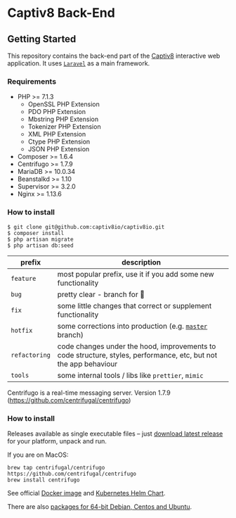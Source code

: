 # Captiv8 Back-End

## Getting Started

This repository contains the back-end part of the [Captiv8](https://captiv8.io/) interactive web
application. It uses [`Laravel`](https://laravel.com/) as a main framework.

### Requirements

* PHP >= 7.1.3
  * OpenSSL PHP Extension
  * PDO PHP Extension
  * Mbstring PHP Extension
  * Tokenizer PHP Extension
  * XML PHP Extension
  * Ctype PHP Extension
  * JSON PHP Extension
* Composer >= 1.6.4
* Centrifugo >= 1.7.9
* MariaDB >= 10.0.34
* Beanstalkd >= 1.10
* Supervisor >= 3.2.0
* Nginx >= 1.13.6


### How to install

```shell
$ git clone git@github.com:captiv8io/captiv8io.git
$ composer install
$ php artisan migrate
$ php artisan db:seed
```
| prefix        | description                                                                                                      |
| ------------- | ---------------------------------------------------------------------------------------------------------------- |
| `feature`     | most popular prefix, use it if you add some new functionality                                                    |
| `bug`         | pretty clear - branch for :bug:                                                                                  |
| `fix`         | some little changes that correct or supplement functionality                                                     |
| `hotfix`      | some corrections into production (e.g. [`master`](https://github.com/captiv8io/captiv8-frontend) branch)         |
| `refactoring` | code changes under the hood, improvements to code structure, styles, performance, etc, but not the app behaviour |
| `tools`       | some internal tools / libs like `prettier`, `mimic`                                                              |


Centrifugo is a real-time messaging server. Version 1.7.9 (https://github.com/centrifugal/centrifugo)
### How to install

Releases available as single executable files – just [download latest release](https://github.com/centrifugal/centrifugo/releases) for your platform, unpack and run.

If you are on MacOS:

```
brew tap centrifugal/centrifugo https://github.com/centrifugal/centrifugo
brew install centrifugo
```

See official [Docker image](https://hub.docker.com/r/centrifugo/centrifugo/) and [Kubernetes Helm Chart](https://github.com/kubernetes/charts/tree/master/stable/centrifugo).

There are also [packages for 64-bit Debian, Centos and Ubuntu](https://packagecloud.io/FZambia/centrifugo).
